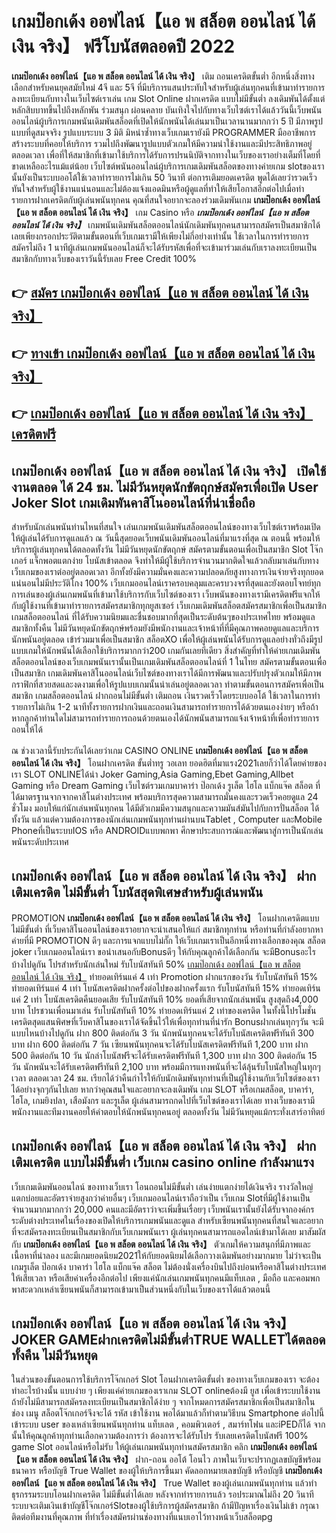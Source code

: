 # เกมป๊อกเด้ง ออฟไลน์【แอ พ สล็อต ออนไลน์ ได้ เงิน จริง】  ฟรีโบนัสตลอดปี 2022

**เกมป๊อกเด้ง ออฟไลน์【แอ พ สล็อต ออนไลน์ ได้ เงิน จริง】** เติม ถอนเครดิตขั้นต่ำ  อีกหนึ่งสิ่งทางเลือกสำหรับคนยุคสมัยใหม่ 4จี และ 5จี ที่มีบริการแสนประทับใจสำหรับผู้เล่นทุกคนที่เข้ามาทำรายการลงทะเบียนกับทางในเว็บไซต์เราเล่น เกม Slot Online ฝากเครดิต แบบไม่มีขั้นต่ำ ลงเดิมพันได้ตั้งแต่ หลักสิบบาทขึ้นไปถึงหลักพัน ร่วมสนุก ผ่อนคลาย บันเทิงใจไปกับทางเว็บไซต์เราได้แล้ววันนี้เว็บพนันออนไลน์ผู้บริการเกมพนันเดิมพันสล็อตที่เปิดให้นักพนันได้เล่นมาเป็นเวลานานมากกว่า 5 ปี มีภาพรูปแบบที่ดูสมจจริง รูปแบบระบบ 3 มิติ
มิหนำซ้ำทางเว็บเกมเรายังมี  PROGRAMMER มืออาชีพการสร้างระบบที่คอยให้บริการ  รวมไปถึงพัฒนารูปแบบตัวเกมให้มีความน่าใช้งานและมีประสิทธิภาพอยู่ตลอดเวลา เพื่อที่ให้สมาชิกที่เข้ามาใช้บริการได้รับการปรนนิบัติจากทางในเว็บของเราอย่างเต็มที่โดยที่ขาดเหลืออะไรแม้แต่น้อย เว็บไซต์พนันออนไลน์ผู้บริการเกมเดิมพันสล็อตของทางค่ายเกม slotของเรานั้นยังเป็นระบบออโต้ใช้เวลาทำรายการไม่เกิน 50 วินาที ต่อการเติมยอดเครดิต พูดได้เลยว่ารวดเร็ว ทันใจสำหรับผู้ใช้งานแน่นอนและไม่ต้องแจ้งแอดมินหรือผู้ดูแลที่ทำให้เสียโอกาสอีกต่อไปเมื่อทำรายการฝากเครดิตกับผู้เล่นพนันทุกคน
คุณที่สนใจอยากจะลองร่วมเดิมพันเกม **เกมป๊อกเด้ง ออฟไลน์【แอ พ สล็อต ออนไลน์ ได้ เงิน จริง】** เกม Casino  หรือ ***เกมป๊อกเด้ง ออฟไลน์【แอ พ สล็อต ออนไลน์ ได้ เงิน จริง】*** เกมพนันเดิมพันสล็อตออนไลน์นักเดิมพันทุกคนสามารถสมัครเป็นสมาชิกได้เลยเพียงกรอกประวัติตามขั้นตอนที่เว็บเกมเรามีให้เพียงไม่กี่อย่างเท่านั้น ใช้เวลาในการทำรายการสมัครไม่ถึง 1 นาทีผู้เล่นเกมพนันออนไลน์ก็จะได้รับรหัสเพื่อที่จะเข้ามาร่วมเล่นกับเราลงทะเบียนเป็นสมาชิกกับทางเว็บของเราวันนี้รับเลย Free Credit 100%

## 👉 [สมัคร เกมป๊อกเด้ง ออฟไลน์【แอ พ สล็อต ออนไลน์ ได้ เงิน จริง】](https://archa888.com/)
## 👉 [ทางเข้า เกมป๊อกเด้ง ออฟไลน์【แอ พ สล็อต ออนไลน์ ได้ เงิน จริง】](https://archa888.com/)
## 👉 [เกมป๊อกเด้ง ออฟไลน์【แอ พ สล็อต ออนไลน์ ได้ เงิน จริง】 เครดิตฟรี](https://archa888.com/)

## เกมป๊อกเด้ง ออฟไลน์【แอ พ สล็อต ออนไลน์ ได้ เงิน จริง】 เปิดใช้งานตลอด ได้ 24 ชม. ไม่มีวันหยุดนักขัตฤกษ์สมัครเพื่อเปิด User Joker Slot เกมเดิมพันคาสิโนออนไลน์ที่น่าเชื่อถือ

สำหรับนักเล่นพนันท่านไหนที่สนใจ เล่นเกมพนันเดิมพันสล็อตออนไลน์ของทางเว็บไซต์เราพร้อมเปิดให้ผู้เล่นได้รับการดูแลแล้ว ณ วันนี้สุดยอดเว็บพนันเดิมพันออนไลน์ที่มาแรงที่สุด ณ ตอนนี้ พร้อมให้บริการผู้เล่นทุกคนได้ตลอดทั้งวัน ไม่มีวันหยุดนักขัตฤกษ์ สมัครตามขั้นตอนเพื่อเป็นสมาชิก Slot โจ๊กเกอร์ แจ็กพอตแตกง่าย โบนัสเข้าตลอด จึงทำให้มีผู้ใช้บริการจำนวนมากติดใจแล้วกลับมาเล่นกับทางเว็บเกมของเราต่ออยู่ตลอดเวลา อีกทั้งยังมีความมั่นคงและความปลอดภัยสูงทางการเงินจ่ายจริงทุกยอดแน่นอนไม่มีประวัติโกง 100% เว็บเกมออนไลน์เราครอบคลุมและครบวงจรที่สุดและยังตอบโจทย์ทุกการเล่นของผู้เล่นเกมพนันที่เข้ามาใช้บริการกับเว็บไซต์ของเรา
เว็บพนันของทางเรามีเครดิตฟรีแจกให้กับผู้ใช้งานที่เข้ามาทำรายการสมัครสมาชิกทุกยูสเซอร์ เว็บเกมเดิมพันสล็อตสมัครสมาชิกเพื่อเป็นสมาชิก เกมสล็อตออนไลน์ ที่ได้รับความนิยมและชื่นชอบมากที่สุดเป็นระดับต้นๆของประเทศไทย พร้อมดูแลสมาชิกทั้งคืน ไม่มีวันหยุดนักขัตฤกษ์พร้อมยังมีพนักงานและเจ้าหน้าที่ที่มีคุณภาพคอยดูแลและบริการนักพนันอยู่ตลอด เข้าร่วมมาเพื่อเป็นสมาชิก สล็อตXO เพื่อให้ผู้เล่นพนันได้รับการดูแลอย่างทั่วถึงมีรูปแบบเกมให้นักพนันได้เลือกใช้บริการมากกว่า200 เกมกันเลยทีเดียว
สิ่งสำคัญที่ทำให้ค่ายเกมเดิมพันสล็อตออนไลน์ของเว็บเกมพนันเรานั้นเป็นเกมเดิมพันสล็อตออนไลน์ที่ 1 ในไทย สมัครตามขั้นตอนเพื่อเป็นสมาชิก  เกมเดิมพันคาสิโนออนไลน์เว็บไซต์ของทางเราได้มีการพัฒนาและปรับปรุงตัวเกมให้มีภาพกราฟิกที่สวยสดและงดงามเพื่อให้รูปแบบเกมนั้นน่าเล่นอยู่ตลอดเวลา ทำตามขั้นตอนการสมัครเพื่อเป็นสมาชิก เกมสล็อตออนไลน์ ฝากถอนไม่มีขั้นต่ำ เติมถอน เงินรวดเร็วโดยระบบออโต้ ใช้เวลาในการทำรายการไม่เกิน 1-2 นาทีทั้งรายการฝากเงินและถอนเงินสามารถทำรายการได้ด้วยตนเองง่ายๆ หรือถ้าหากลูกค้าท่านใดไม่สามารถทำรายการถอนด้วยตนเองได้นักพนันสามารถแจ้งเจ้าหน้าที่เพื่อทำรายการถอนให้ได้

ณ ช่วงเวลานี้รับประกันได้เลยว่าเกม CASINO ONLINE **เกมป๊อกเด้ง ออฟไลน์【แอ พ สล็อต ออนไลน์ ได้ เงิน จริง】** โอนฝากเครดิต ขั้นต่ำทรู วอเลท ยอดฮิตที่มาแรง2021เลยก็ว่าได้โดยค่ายของเรา SLOT ONLINEได้นำ  Joker Gaming,Asia Gaming,Ebet Gaming,Allbet Gaming หรือ Dream Gaming เว็บไซต์รวมเกมบาคาร่า ป๊อกเด้ง รูเล็ต ไฮโล แบ็กแจ๊ค สล็อต ที่ได้มาตรฐานจากจากคาสิโนต่างประเทศ พร้อมบริการสุดความสามารถมั่นคงและรวดเร็วคอยดูแล 24 ชั่วโมง มอบให้แก่นักเล่นพนันทุกคน ได้มีตัวเกมมีความสนุกและความมันส์มันไปกับการปั่นสล็อต ได้ ทั้งวัน แล้วแต่ความต้องการของนักเล่นเกมพนันทุกท่านผ่านบนTablet , Computer และMobile Phoneที่เป็นระบบIOS หรือ ANDROIDแบบพกพา ศึกษาประสบการณ์และพัฒนาสู่การเป็นนักเล่นพนันระดับประเทศ

## เกมป๊อกเด้ง ออฟไลน์【แอ พ สล็อต ออนไลน์ ได้ เงิน จริง】 ฝากเติมเครดิต ไม่มีขั้นต่ำ โบนัสสุดพิเศษสำหรับผู้เล่นพนัน

 PROMOTION  **เกมป๊อกเด้ง ออฟไลน์【แอ พ สล็อต ออนไลน์ ได้ เงิน จริง】** โอนฝากเครดิตแบบไม่มีขั้นต่ำ ที่เว็บคาสิโนออนไลน์ของเราอยากจะนำเสนอให้แก่  สมาชิกทุกท่าน หรือท่านที่กำลังอยากหาค่ายที่มี  PROMOTION ดีๆ และการแจกแบบไม่กั๊ก ให้เว็บเกมเราเป็นอีกหนึ่งทางเลือกของคุณ สล็อต joker เว็บเกมออนไลน์เรา ขอนำเสนอกับBonusดีๆ ให้กับคุณลูกค้าได้เลือกกัน จะมีBonusอะไรบ้างไปดูกัน
โปรสำหรับนักเล่นใหม่ รับโบนัสทันที 50% [เกมป๊อกเด้ง ออฟไลน์【แอ พ สล็อต ออนไลน์ ได้ เงิน จริง】](https://archa888.com/) ทำยอดเทิร์นแค่ 4 เท่า
 Promotion ฝากแรกของวัน รับโบนัสทันที 15% ทำยอดเทิร์นแค่ 4 เท่า
โบนัสเครดิตฝากครั้งต่อไปของฝากครั้งแรก รับโบนัสทันที 15% ทำยอดเทิร์นแค่ 2 เท่า
โบนัสเครดิตคืนยอดเสีย รับโบนัสทันที 10% ยอดที่เสียจากนักเล่นพนัน สูงสุดถึง4,000 บาท
โปรชวนเพื่อนมาเล่น รับโบนัสทันที 10% ทำยอดเทิร์นแค่ 2 เท่าของเครดิต
ในทั้งนี้โปรโมชั่นเครดิตสุดแสนพิศษที่เว็บคาสิโนของเราได้จัดขึ้นไว้ให้เพื่อทุกท่านที่น่ารัก Bonusฝากเล่นทุกๆวัน จะมีแบบไหนบ้างไปดูกัน
ฝาก 800 ติดต่อกัน 3 วัน นักพนันทุกคนจะได้รับโบนัสเครดิตฟรีทันที 300 บาท
ฝาก 600 ติดต่อกัน 7 วัน เซียนพนันทุกคนจะได้รับโบนัสเครดิตฟรีทันที 1,200 บาท
ฝาก 500 ติดต่อกัน 10 วัน นักล่าโบนัสฟรีจะได้รับเครดิตฟรีทันที 1,300 บาท
ฝาก 300 ติดต่อกัน 15 วัน นักพนันจะได้รับเครดิตฟรีทันที 2,100 บาท
พร้อมมีการแทงพนันที่จะได้ลุ้นรับโบนัสใหญ่ในทุกๆเวลา ตลอดเวลา 24 ชม. เรียกได้ว่าคืนกำไรให้กับนักเดิมพันทุกท่านที่เป็นผู้ใช้งานกับเว็บไซต์ของเราได้อย่างจุกๆกันไปเลย หากว่าคุณสนใจและอยากจะลงเดิมพัน เกม SLOT หรือเกมสล็อต, บาคาร่า, ไฮโล, เกมยิงปลา, เสือมังกร และรูเล็ต ผู้เล่นสามารถกดไปที่เว็บไซต์ของเราได้เลย ทางเว็บของเรามีพนักงานและทีมงานคอยให้คำตอบให้นักพนันทุกคนอยู่ ตลอดทั้งวัน ไม่มีวันหยุดแม้กระทั่งเสาร์อาทิตย์

## เกมป๊อกเด้ง ออฟไลน์【แอ พ สล็อต ออนไลน์ ได้ เงิน จริง】 ฝากเติมเครดิต แบบไม่มีขั้นต่ำ  เว็บเกม casino online กำลังมาแรง

เว็บเกมเดิมพันออนไลน์ ของทางเว็บเรา โอนถอนไม่มีขั้นต่ำ เล่นง่ายแตกง่ายได้เงินจริง รางวัลใหญ่แตกบ่อยและอัตราจ่ายสูงกว่าค่ายอื่นๆ เว็บเกมออนไลน์เราถือว่าเป็น เว็บเกม Slotที่มีผู้ใช้งานเป็นจำนวนมากมากกว่า 20,000 คนและมีอัตราว่าจะเพิ่มขึ้นเรื่อยๆ เว็บพนันเรานั้นยังได้รับจากองค์กรระดับต่างประเทศในเรื่องของเปิดให้บริการเกมพนันและดูแล สำหรับเซียนพนันทุกคนที่สนใจและอยากที่จะสมัครลงทะเบียนเป็นสมาชิกกับเว็บเกมพนันเรา ผู้เล่นทุกคนสามารถแอดไลน์เข้ามาได้เลย
	มาสัมผัสกับ **เกมป๊อกเด้ง ออฟไลน์【แอ พ สล็อต ออนไลน์ ได้ เงิน จริง】** ตัวเกมให้ความสนุกที่มีภาพและเนื้อหาที่น่าลอง และมีเกมยอดนิยม2021ให้กับยอดนิยมได้เลือกวางเดิมพันอย่างมากมาย  ไม่ว่าจะเป็นเกมรูเล็ต  ป๊อกเด้ง บาคาร่า ไฮโล แบ็กแจ๊ค สล็อต ไม่ต้องนั่งเครื่องบินไปถึงบ่อนหรือคาสิโนต่างประเทศให้เสียเวลา หรือเสียค่าเครื่องอีกต่อไป เพียงแค่นักเล่นเกมพนันทุกคนมีแท็บเลต , มือถือ และคอมพกพาสะดวกเหล่าเซียนพนันก็สามารถเข้ามาเป็นส่วนหนึ่งกับในเว็บของเราได้แล้วตอนนี้

## เกมป๊อกเด้ง ออฟไลน์【แอ พ สล็อต ออนไลน์ ได้ เงิน จริง】 JOKER GAMEฝากเครดิตไม่มีขั้นต่ำTRUE WALLETได้ตลอดทั้งคืน ไม่มีวันหยุด

ในส่วนของขั้นตอนการใช้บริการโจ๊กเกอร์ Slot โอนฝากเครดิตขั้นต่ำ ของทางเว็บเกมของเรา จะต้องทำอะไรบ้างนั้น แบบง่าย ๆ เพียงแค่ค่ายเกมของเราเกม SLOT onlineต้องมี ยูส เพื่อเข้าระบบใช้งาน ถ้ายังไม่มีสามารถสมัครลงทะเบียนเป็นสมาชิกได้ง่าย ๆ จากโหมดการสมัครสมาชิกเพื่อเป็นสมาชิกในช่อง เมนู สล็อตโจ๊กเกอร์จึงจะได้ รหัส เข้าใช้งาน พอได้มาแล้วก็ทำตามวิธีบน Smartphone  ต่อไปนี้
เข้าระบบ user  ของเหล่าเซียนพนันทุกท่าน แท็บเลต , คอมพิวเตอร์ , สมาร์ทโฟน และiPEDก็ได้
จากนั้นให้คุณลูกค้าทุกท่านเลือกความต้องการว่า ต้องการจะได้รับโปร รับเลยเครดิตโบนัสฟรี 100% game Slot ออนไลน์หรือไม่รับ
ให้ผู้เล่นเกมพนันทุกท่านสมัครสมาชิก คลิก **เกมป๊อกเด้ง ออฟไลน์【แอ พ สล็อต ออนไลน์ ได้ เงิน จริง】** ฝาก-ถอน ออโต้ โอนไว ภาพในเว็บจะปรากฏเลขบัญชีพร้อมธนาคาร หรือบัญชี True Wallet ของผู้ให้บริการขึ้นมา
คัดลอกหมายเลขบัญชี หรือบัญชี **เกมป๊อกเด้ง ออฟไลน์【แอ พ สล็อต ออนไลน์ ได้ เงิน จริง】** True Wallet ของผู้เล่นเกมพนันทุกท่าน แล้วทำธุรกรรมระบบโอนฝากเครดิต ไม่มีขั้นต่ำได้เลย
หลังจากทำรายการแล้ว รอประมาณไม่ถึง 20 วินาที ระบบจะเติมเงินเข้าบัญชีโจ๊กเกอร์Slotของผู้ใช้บริการผู้สมัครสมาชิก
ถ้ามีปัญหาเรื่องเงินไม่เข้า กรุณาติดต่อทีมงานที่คุณภาพ ที่ทำเรื่องสมัครผ่านช่องทางที่แนบเอาไว้ทางหน้าเว็บสล็อตpg


